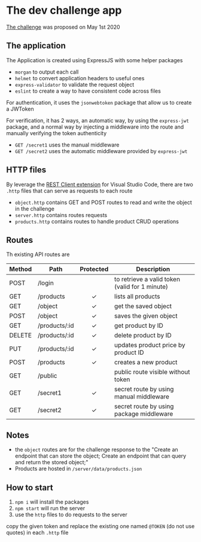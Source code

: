 # The dev challenge app

[The challenge](challenge.md) was proposed on May 1st 2020

## The application

The Application is created using ExpressJS with some helper packages

- `morgan` to output each call
- `helmet` to convert application headers to useful ones
- `express-validator` to validate the request object
- `eslint` to create a way to have consistent code across files

For authentication, it uses the `jsonwebtoken` package that allow us to create a JWToken

For verification, it has 2 ways, an automatic way, by using the `express-jwt` package, and a normal way by injecting a middleware into the route and manually verifying the token authenticity

- `GET /secret1` uses the manual middleware
- `GET /secret2` uses the automatic middleware provided by `express-jwt`

## HTTP files

By leverage the [REST Client extension](https://marketplace.visualstudio.com/items?itemName=humao.rest-client) for Visual Studio Code, there are two `.http` files that can serve as requests to each route

 - `object.http` contains GET and POST routes to read and write the object in the challenge
 - `server.http` contains routes requests
 - `products.http` contains routes to handle product CRUD operations

## Routes

Th existing API routes are

| Method | Path           | Protected | Description
| ------ | -------------- | :-------: | -----------------
| POST   | /login         |   | to retrieve a valid token (valid for 1 minute)
| GET    | /products      | ✓ | lists all products
| GET    | /object        | ✓ | get the saved object
| POST   | /object        | ✓ | saves the given object
| GET    | /products/:id  | ✓ | get product by ID
| DELETE | /products/:id  | ✓ | delete product by ID
| PUT    | /products/:id  | ✓ | updates product price by product ID
| POST   | /products      | ✓ | creates a new product
| GET    | /public        |   | public route visible without token
| GET    | /secret1       | ✓ | secret route by using manual middleware
| GET    | /secret2       | ✓ | secret route by using package middleware

## Notes

- the `object` routes are for the challenge response to the "Create an endpoint that can store the object; Create an endpoint that can query and return the stored object;"
- Products are hosted in `/server/data/products.json`

## How to start

1. `npm i` will install the packages
2. `npm start` will run the server
3. use the `http` files to do requests to the server

copy the given token and replace the existing one named `@TOKEN` (do not use quotes) in each `.http` file
